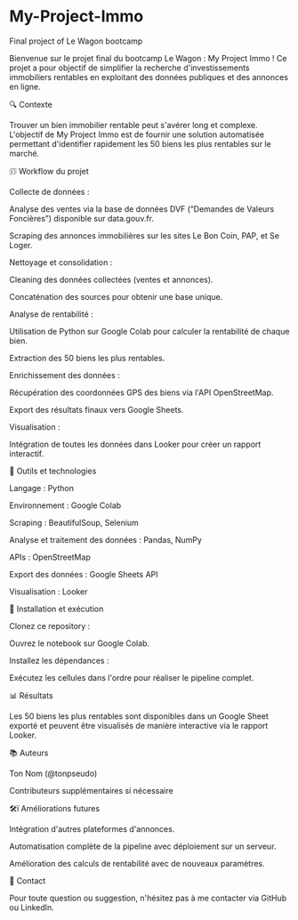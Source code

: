 # My-Project-Immo
Final project of Le Wagon bootcamp

Bienvenue sur le projet final du bootcamp Le Wagon : My Project Immo ! Ce projet a pour objectif de simplifier la recherche d'investissements immobiliers rentables en exploitant des données publiques et des annonces en ligne.

🔍 Contexte

Trouver un bien immobilier rentable peut s'avérer long et complexe. L'objectif de My Project Immo est de fournir une solution automatisée permettant d'identifier rapidement les 50 biens les plus rentables sur le marché.

🗊 Workflow du projet

Collecte de données :

Analyse des ventes via la base de données DVF (“Demandes de Valeurs Foncières”) disponible sur data.gouv.fr.

Scraping des annonces immobilières sur les sites Le Bon Coin, PAP, et Se Loger.

Nettoyage et consolidation :

Cleaning des données collectées (ventes et annonces).

Concaténation des sources pour obtenir une base unique.

Analyse de rentabilité :

Utilisation de Python sur Google Colab pour calculer la rentabilité de chaque bien.

Extraction des 50 biens les plus rentables.

Enrichissement des données :

Récupération des coordonnées GPS des biens via l'API OpenStreetMap.

Export des résultats finaux vers Google Sheets.

Visualisation :

Intégration de toutes les données dans Looker pour créer un rapport interactif.

🔧 Outils et technologies

Langage : Python

Environnement : Google Colab

Scraping : BeautifulSoup, Selenium

Analyse et traitement des données : Pandas, NumPy

APIs : OpenStreetMap

Export des données : Google Sheets API

Visualisation : Looker

💼 Installation et exécution

Clonez ce repository :

Ouvrez le notebook sur Google Colab.

Installez les dépendances :

Exécutez les cellules dans l'ordre pour réaliser le pipeline complet.

📊 Résultats

Les 50 biens les plus rentables sont disponibles dans un Google Sheet exporté et peuvent être visualisés de manière interactive via le rapport Looker.

📚 Auteurs

Ton Nom (@tonpseudo)

Contributeurs supplémentaires si nécessaire

🛠ï Améliorations futures

Intégration d'autres plateformes d'annonces.

Automatisation complète de la pipeline avec déploiement sur un serveur.

Amélioration des calculs de rentabilité avec de nouveaux paramètres.

💌 Contact

Pour toute question ou suggestion, n'hésitez pas à me contacter via GitHub ou LinkedIn.

